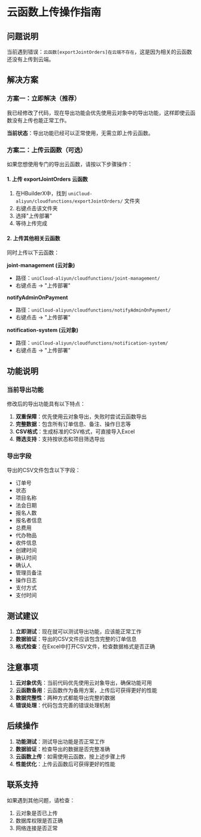 # 云函数上传操作指南

## 问题说明

当前遇到错误：`云函数[exportJointOrders]在云端不存在`，这是因为相关的云函数还没有上传到云端。

## 解决方案

### 方案一：立即解决（推荐）

我已经修改了代码，现在导出功能会优先使用云对象中的导出功能，这样即使云函数没有上传也能正常工作。

**当前状态**：导出功能已经可以正常使用，无需立即上传云函数。

### 方案二：上传云函数（可选）

如果您想使用专门的导出云函数，请按以下步骤操作：

#### 1. 上传 exportJointOrders 云函数

1. 在HBuilderX中，找到 `uniCloud-aliyun/cloudfunctions/exportJointOrders/` 文件夹
2. 右键点击该文件夹
3. 选择"上传部署"
4. 等待上传完成

#### 2. 上传其他相关云函数

同时上传以下云函数：

**joint-management (云对象)**
- 路径：`uniCloud-aliyun/cloudfunctions/joint-management/`
- 右键点击 → "上传部署"

**notifyAdminOnPayment**
- 路径：`uniCloud-aliyun/cloudfunctions/notifyAdminOnPayment/`
- 右键点击 → "上传部署"

**notification-system (云对象)**
- 路径：`uniCloud-aliyun/cloudfunctions/notification-system/`
- 右键点击 → "上传部署"

## 功能说明

### 当前导出功能

修改后的导出功能具有以下特点：

1. **双重保障**：优先使用云对象导出，失败时尝试云函数导出
2. **完整数据**：包含所有订单信息、备注、操作日志等
3. **CSV格式**：生成标准的CSV格式，可直接导入Excel
4. **筛选支持**：支持按状态和项目筛选导出

### 导出字段

导出的CSV文件包含以下字段：
- 订单号
- 状态
- 项目名称
- 法会日期
- 报名人数
- 报名者信息
- 总费用
- 代办物品
- 收件信息
- 创建时间
- 确认时间
- 确认人
- 管理员备注
- 操作日志
- 支付方式
- 支付时间

## 测试建议

1. **立即测试**：现在就可以测试导出功能，应该能正常工作
2. **数据验证**：导出的CSV文件应该包含完整的订单信息
3. **格式检查**：在Excel中打开CSV文件，检查数据格式是否正确

## 注意事项

1. **云对象优先**：当前代码优先使用云对象导出，确保功能可用
2. **云函数备用**：云函数作为备用方案，上传后可获得更好的性能
3. **数据完整性**：两种方式都能导出完整的数据
4. **错误处理**：代码包含完善的错误处理机制

## 后续操作

1. **功能测试**：测试导出功能是否正常工作
2. **数据验证**：检查导出的数据是否完整准确
3. **云函数上传**：如需使用云函数，按上述步骤上传
4. **性能优化**：上传云函数后可获得更好的性能

## 联系支持

如果遇到其他问题，请检查：
1. 云对象是否已上传
2. 数据库权限是否正确
3. 网络连接是否正常 